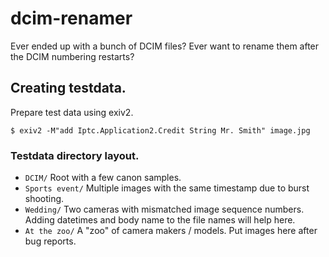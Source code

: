 # dcim-renamer
Ever ended up with a bunch of DCIM files? Ever want to rename them after the DCIM numbering restarts?



## Creating testdata.

Prepare test data using exiv2.

`$ exiv2 -M"add Iptc.Application2.Credit String Mr. Smith" image.jpg`


### Testdata directory layout.

* `DCIM/` Root with a few canon samples.
 * `Sports event/` Multiple images with the same timestamp due to burst shooting.
 * `Wedding/` Two cameras with mismatched image sequence numbers. Adding datetimes and body name to the file names will help here.
 * `At the zoo/` A "zoo" of camera makers / models. Put images here after bug reports.
